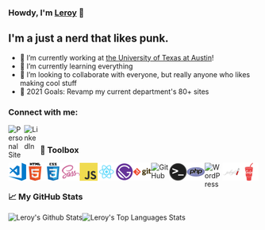 ### Howdy, I'm [Leroy][website] 👋

## I'm a just a nerd that likes punk.

- 🔭 I’m currently working at [the University of Texas at Austin][utexas]!
- 🌱 I’m currently learning everything
- 👯 I’m looking to collaborate with everyone, but really anyone who likes making cool stuff
- 🥅 2021 Goals: Revamp my current department's 80+ sites 

### Connect with me:

[<img align="left" alt="Personal Site" width="32px" src="https://encrypted-tbn0.gstatic.com/images?q=tbn:ANd9GcSbSzFoa9cXf8xIV9Je4hu6xNq1IRQBFYtPow&usqp=CAU" />][website]
[<img align="left" alt="LinkedIn" width="32px" src="https://camo.githubusercontent.com/2b904313e8a94a29dde1a57258684a3e07310da404ba076c29c2528b83edf730/68747470733a2f2f696d6167652e666c617469636f6e2e636f6d2f69636f6e732f706e672f3531322f3137342f3137343835372e706e67" />][linkedin]

<br />


### 🧰 Toolbox

<img align="left" alt="Visual Studio Code" width="36px" src="https://raw.githubusercontent.com/github/explore/80688e429a7d4ef2fca1e82350fe8e3517d3494d/topics/visual-studio-code/visual-studio-code.png" />
<img align="left" alt="HTML5" width="36px" src="https://raw.githubusercontent.com/github/explore/80688e429a7d4ef2fca1e82350fe8e3517d3494d/topics/html/html.png" />
<img align="left" alt="CSS3" width="36px" src="https://raw.githubusercontent.com/github/explore/80688e429a7d4ef2fca1e82350fe8e3517d3494d/topics/css/css.png" />
<img align="left" alt="Sass" width="36px" src="https://raw.githubusercontent.com/github/explore/80688e429a7d4ef2fca1e82350fe8e3517d3494d/topics/sass/sass.png" />
<img align="left" alt="JavaScript" width="36px" src="https://raw.githubusercontent.com/github/explore/80688e429a7d4ef2fca1e82350fe8e3517d3494d/topics/javascript/javascript.png" />
<img align="left" alt="React" width="36px" src="https://raw.githubusercontent.com/github/explore/80688e429a7d4ef2fca1e82350fe8e3517d3494d/topics/react/react.png" />
<img align="left" alt="Gatsby" width="36px" src="https://raw.githubusercontent.com/github/explore/e94815998e4e0713912fed477a1f346ec04c3da2/topics/gatsby/gatsby.png" />
<img align="left" alt="Git" width="36px" src="https://raw.githubusercontent.com/github/explore/80688e429a7d4ef2fca1e82350fe8e3517d3494d/topics/git/git.png" />
<img align="left" alt="GitHub" width="36px" src="https://camo.githubusercontent.com/ec88808c53dd2bf08b0792ff61585868cc74b3f1755ce65dcd883e58ec30231e/68747470733a2f2f646c322e6d61637570646174652e636f6d2f696d616765732f69636f6e733235362f33393036322e706e673f643d31353232333534363034" />
<img align="left" alt="Terminal" width="36px" src="https://raw.githubusercontent.com/github/explore/80688e429a7d4ef2fca1e82350fe8e3517d3494d/topics/terminal/terminal.png" />
<img align="left" alt="PHP" width="36px" src="https://raw.githubusercontent.com/github/explore/80688e429a7d4ef2fca1e82350fe8e3517d3494d/topics/php/php.png" />
<img align="left" alt="WordPress" width="36px" src="https://camo.githubusercontent.com/e85b93e601d50a50c441d270ee99c4d45954e4585d6d13b81cb7b560bd06919e/68747470733a2f2f696d6167652e666c617469636f6e2e636f6d2f69636f6e732f706e672f3531322f3136382f3136383831302e706e67" />
<img align="left" alt="Jekyll" width="36px" src="https://raw.githubusercontent.com/github/explore/80688e429a7d4ef2fca1e82350fe8e3517d3494d/topics/jekyll/jekyll.png" />
<img align="left" alt="Gulp" width="36px" src="https://raw.githubusercontent.com/github/explore/80688e429a7d4ef2fca1e82350fe8e3517d3494d/topics/gulp/gulp.png" />


<br />
<br />

### &#x1f4c8; My GitHub Stats

<img align="left" alt="Leroy's Github Stats" src="https://github-readme-stats.vercel.app/api?username=leroyrosales&show_icons=true&hide_border=true&count_private=true" />

<img align="left" alt="Leroy's Top Languages Stats" src="https://github-readme-stats.vercel.app/api/top-langs/?username=leroyrosales&layout=compact&hide_border=true&count_private=true" />

[website]: https://leroyrosales.com
[linkedin]: https://linkedin.com/in/leroyrosales
[utexas]: https://utexas.edu

